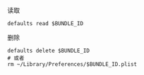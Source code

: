 读取

```shell
defaults read $BUNDLE_ID
```

删除

```shell
defaults delete $BUNDLE_ID
# 或者
rm ~/Library/Preferences/$BUNDLE_ID.plist
```
